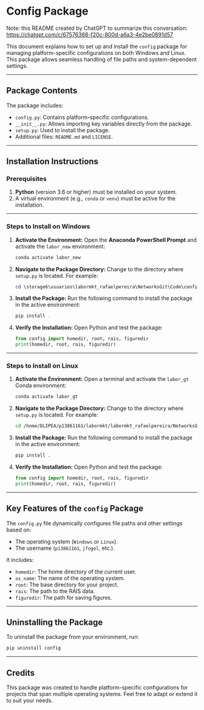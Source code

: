 # Config Package

Note: this README created by ChatGPT to summarize this conversation: https://chatgpt.com/c/67576368-f20c-800d-a6a3-4e2be0891d57

This document explains how to set up and install the `config` package for managing platform-specific configurations on both Windows and Linux. This package allows seamless handling of file paths and system-dependent settings.

---

## Package Contents

The package includes:

- `config.py`: Contains platform-specific configurations.
- `__init__.py`: Allows importing key variables directly from the package.
- `setup.py`: Used to install the package.
- Additional files: `README.md` and `LICENSE`.

---

## Installation Instructions

### Prerequisites
1. **Python** (version 3.6 or higher) must be installed on your system.
2. A virtual environment (e.g., `conda` or `venv`) must be active for the installation.

---

### Steps to Install on **Windows**

1. **Activate the Environment:**
   Open the **Anaconda PowerShell Prompt** and activate the `labor_new` environment:
   ```powershell
   conda activate labor_new
   ```

2. **Navigate to the Package Directory:**
   Change to the directory where `setup.py` is located. For example:
   ```powershell
   cd \storage6\usuarios\labormkt_rafaelpereira\NetworksGit\Code\config
   ```

3. **Install the Package:**
   Run the following command to install the package in the active environment:
   ```powershell
   pip install .
   ```

4. **Verify the Installation:**
   Open Python and test the package:
   ```python
   from config import homedir, root, rais, figuredir
   print(homedir, root, rais, figuredir)
   ```

---

### Steps to Install on **Linux**

1. **Activate the Environment:**
   Open a terminal and activate the `labor_gt` Conda environment:
   ```bash
   conda activate labor_gt
   ```

2. **Navigate to the Package Directory:**
   Change to the directory where `setup.py` is located. For example:
   ```bash
   cd /home/DLIPEA/p13861161/labormkt/labormkt_rafaelpereira/NetworksGit/Code/config
   ```

3. **Install the Package:**
   Run the following command to install the package in the active environment:
   ```bash
   pip install .
   ```

4. **Verify the Installation:**
   Open Python and test the package:
   ```python
   from config import homedir, root, rais, figuredir
   print(homedir, root, rais, figuredir)
   ```

---

## Key Features of the `config` Package

The `config.py` file dynamically configures file paths and other settings based on:
- The operating system (`Windows` or `Linux`).
- The username (`p13861161`, `jfogel`, etc.).

It includes:
- `homedir`: The home directory of the current user.
- `os_name`: The name of the operating system.
- `root`: The base directory for your project.
- `rais`: The path to the RAIS data.
- `figuredir`: The path for saving figures.

---

## Uninstalling the Package

To uninstall the package from your environment, run:
```bash
pip uninstall config
```


---

## Credits

This package was created to handle platform-specific configurations for projects that span multiple operating systems. Feel free to adapt or extend it to suit your needs.

